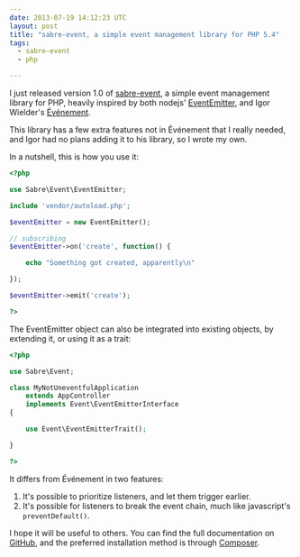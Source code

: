 ```yaml
---
date: 2013-07-19 14:12:23 UTC
layout: post
title: "sabre-event, a simple event management library for PHP 5.4"
tags:
  - sabre-event
  - php

---
```


I just released version 1.0 of [sabre-event][1], a simple event management
library for PHP, heavily inspired by both nodejs' [EventEmitter][2], and Igor
Wielder's [Événement][3].

This library has a few extra features not in Événement that I really needed,
and Igor had no plans adding it to his library, so I wrote my own.

In a nutshell, this is how you use it:

```php
<?php

use Sabre\Event\EventEmitter;

include 'vendor/autoload.php';

$eventEmitter = new EventEmitter();

// subscribing
$eventEmitter->on('create', function() {

    echo "Something got created, apparently\n"

});

$eventEmitter->emit('create');

?>
```

The EventEmitter object can also be integrated into existing objects, by
extending it, or using it as a trait:

```php
<?php

use Sabre\Event;

class MyNotUneventfulApplication
    extends AppController
    implements Event\EventEmitterInterface
{

    use Event\EventEmitterTrait();

}

?>
```

It differs from Événement in two features:

1. It's possible to prioritize listeners, and let them trigger earlier.
2. It's possible for listeners to break the event chain, much like
   javascript's `preventDefault()`.

I hope it will be useful to others. You can find the full documentation on
[GitHub][1], and the preferred installation method is through [Composer][4].

[1]: https://github.com/fruux/sabre-event
[2]: http://nodejs.org/api/events.html#events_class_events_eventemitter
[3]: https://github.com/igorw/evenement
[4]: https://packagist.org/packages/sabre/event
